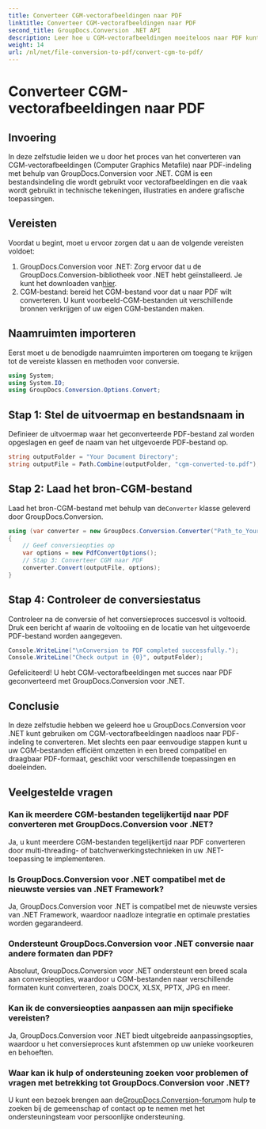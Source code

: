 ```yaml
---
title: Converteer CGM-vectorafbeeldingen naar PDF
linktitle: Converteer CGM-vectorafbeeldingen naar PDF
second_title: GroupDocs.Conversion .NET API
description: Leer hoe u CGM-vectorafbeeldingen moeiteloos naar PDF kunt converteren met GroupDocs.Conversion voor .NET. Volg onze stap-voor-stap handleiding.
weight: 14
url: /nl/net/file-conversion-to-pdf/convert-cgm-to-pdf/
---
```


# Converteer CGM-vectorafbeeldingen naar PDF

## Invoering
In deze zelfstudie leiden we u door het proces van het converteren van CGM-vectorafbeeldingen (Computer Graphics Metafile) naar PDF-indeling met behulp van GroupDocs.Conversion voor .NET. CGM is een bestandsindeling die wordt gebruikt voor vectorafbeeldingen en die vaak wordt gebruikt in technische tekeningen, illustraties en andere grafische toepassingen.
## Vereisten
Voordat u begint, moet u ervoor zorgen dat u aan de volgende vereisten voldoet:
1.  GroupDocs.Conversion voor .NET: Zorg ervoor dat u de GroupDocs.Conversion-bibliotheek voor .NET hebt geïnstalleerd. Je kunt het downloaden van[hier](https://releases.groupdocs.com/conversion/net/).
2. CGM-bestand: bereid het CGM-bestand voor dat u naar PDF wilt converteren. U kunt voorbeeld-CGM-bestanden uit verschillende bronnen verkrijgen of uw eigen CGM-bestanden maken.

## Naamruimten importeren
Eerst moet u de benodigde naamruimten importeren om toegang te krijgen tot de vereiste klassen en methoden voor conversie.
```csharp
using System;
using System.IO;
using GroupDocs.Conversion.Options.Convert;
```
## Stap 1: Stel de uitvoermap en bestandsnaam in
Definieer de uitvoermap waar het geconverteerde PDF-bestand zal worden opgeslagen en geef de naam van het uitgevoerde PDF-bestand op.
```csharp
string outputFolder = "Your Document Directory";
string outputFile = Path.Combine(outputFolder, "cgm-converted-to.pdf");
```
## Stap 2: Laad het bron-CGM-bestand
 Laad het bron-CGM-bestand met behulp van de`Converter` klasse geleverd door GroupDocs.Conversion.
```csharp
using (var converter = new GroupDocs.Conversion.Converter("Path_to_Your_CGM_File"))
{
    // Geef conversieopties op
    var options = new PdfConvertOptions();
    // Stap 3: Converteer CGM naar PDF
    converter.Convert(outputFile, options);
}
```
## Stap 4: Controleer de conversiestatus
Controleer na de conversie of het conversieproces succesvol is voltooid. Druk een bericht af waarin de voltooiing en de locatie van het uitgevoerde PDF-bestand worden aangegeven.
```csharp
Console.WriteLine("\nConversion to PDF completed successfully.");
Console.WriteLine("Check output in {0}", outputFolder);
```
Gefeliciteerd! U hebt CGM-vectorafbeeldingen met succes naar PDF geconverteerd met GroupDocs.Conversion voor .NET.

## Conclusie
In deze zelfstudie hebben we geleerd hoe u GroupDocs.Conversion voor .NET kunt gebruiken om CGM-vectorafbeeldingen naadloos naar PDF-indeling te converteren. Met slechts een paar eenvoudige stappen kunt u uw CGM-bestanden efficiënt omzetten in een breed compatibel en draagbaar PDF-formaat, geschikt voor verschillende toepassingen en doeleinden.
## Veelgestelde vragen
### Kan ik meerdere CGM-bestanden tegelijkertijd naar PDF converteren met GroupDocs.Conversion voor .NET?
Ja, u kunt meerdere CGM-bestanden tegelijkertijd naar PDF converteren door multi-threading- of batchverwerkingstechnieken in uw .NET-toepassing te implementeren.
### Is GroupDocs.Conversion voor .NET compatibel met de nieuwste versies van .NET Framework?
Ja, GroupDocs.Conversion voor .NET is compatibel met de nieuwste versies van .NET Framework, waardoor naadloze integratie en optimale prestaties worden gegarandeerd.
### Ondersteunt GroupDocs.Conversion voor .NET conversie naar andere formaten dan PDF?
Absoluut, GroupDocs.Conversion voor .NET ondersteunt een breed scala aan conversieopties, waardoor u CGM-bestanden naar verschillende formaten kunt converteren, zoals DOCX, XLSX, PPTX, JPG en meer.
### Kan ik de conversieopties aanpassen aan mijn specifieke vereisten?
Ja, GroupDocs.Conversion voor .NET biedt uitgebreide aanpassingsopties, waardoor u het conversieproces kunt afstemmen op uw unieke voorkeuren en behoeften.
### Waar kan ik hulp of ondersteuning zoeken voor problemen of vragen met betrekking tot GroupDocs.Conversion voor .NET?
 U kunt een bezoek brengen aan de[GroupDocs.Conversion-forum](https://forum.groupdocs.com/c/conversion/11)om hulp te zoeken bij de gemeenschap of contact op te nemen met het ondersteuningsteam voor persoonlijke ondersteuning.